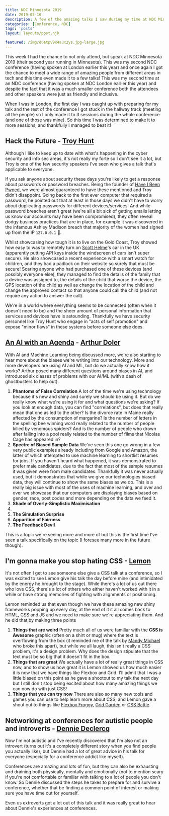```yaml
---
title: NDC Minnesota 2019
date: 2019-05-16
description: A few of the amazing talks I saw during my time at NDC Minnesota in 2019.
categories: [Conference, NDC]
tags: 'posts'
layout: layouts/post.njk

featured: /img/d6etpv9x4auc2ys.jpg-large.jpg
---
```


This week I had the chance to not only attend, but speak at NDC Minnesota 2019 (their second year running in Minnesota). This was my second NDC conference (having spoken at London earlier this year) and once again I got the chance to meet a wide range of amazing people from different areas in tech and this time even made it to a few talks! This was my second time at an NDC conference (having spoken at NDC London earlier this year) and despite the fact that it was a much smaller conference both the attendees and other speakers were just as friendly and inclusive.

When I was in London, the first day I was caught up with preparing for my talk and the rest of the conference I got stuck in the hallway track (meeting all the people) so I only made it to 3 sessions during the whole conference (and one of those was mine). So this time I was determined to make it to more sessions, and thankfully I managed to beat it!

## Hack the Future - [Troy Hunt](https://troyhunt.com)

Although I like to keep up to date with what's happening in the cyber security and info sec areas, it's not really my forte so I don't see it a lot, but Troy is one of the few security speakers I've seen who gives a talk that's applicable to everyone.

If you ask anyone about security these days you're likely to get a response about passwords or password breaches. Being the founder of [Have I Been Pwned](https://haveibeenpwned.com/), we were almost guaranteed to have these mentioned and Troy didn't disappoint. Going back to the first ever computer that required a password, he pointed out that at least in those days we didn't have to worry about duplicating passwords for different devices/services! And while password breaches aren't great (we're all a bit sick of getting emails letting us know our accounts may have been compromised), they often reveal dodgy business practices that are in place, for example it was discovered in the infamous Ashley Madison breach that majority of the women had signed up from the IP `127.0.0.1` 🤔.

Whilst showcasing how tough it is to live on the Gold Coast, Troy showed how easy to was to remotely turn on [Scott Helme](https://scotthelme.co.uk/)'s car in the UK (apparently putting API keys inside the windscreen of cars isn't super secure). He also showcased a recent experience with a smart watch for children, and they had a padlock on their website so surely that must be secure! Scaring anyone who had purchased one of these devices (and possibly everyone else), they managed to find the details of the family that a device was assigned to, the details of the child that worse the device, the GPS location of the child as well as change the location of the child and change the approved contact so that anyone could call the child (and not require any action to answer the call).

We're in a world where everything seems to be connected (often when it doesn't need to be) and the sheer amount of personal information that services and devices have is astounding. Thankfully we have security personnel like Troy Hunt who engage in "acts of self promotion" and expose "minor flaws" in these systems before someone else does.

## [An AI with an Agenda](https://speakerdeck.com/arthurdoler/an-ai-with-an-agenda-how-our-biases-leak-into-machine-learning-ndc-minnesota-2019) - [Arthur Doler](https://twitter.com/arthurdoler)

With AI and Machine Learning being discussed more, we're also starting to hear more about the biases we're writing into our technology. More and more developers are using AI and ML, but do we actually know how it works? Arthur posed many different questions around biases in AI, and introduced six classes of problems with our AI/ML (with a dash of ghostbusters to help out).

1. **Phantoms of False Correlation**
   A lot of the time we're using technology because it's new and shiny and surely we should be using it. But do we really know what we're using it for and what questions we're asking?
   If you look at enough data, you can find "correlations", but does that really mean that one as led to the other? Is the divorce rate in Maine really affected by the consumption of margarine? Is the number of letters in the spelling bee winning word really related to the number of people killed by venomous spiders? And is the number of people who drown after falling into a pool really related to the number of films that Nicolas Cage has appeared in?
2. **Spectre of Biased Sample Data**
   We've seen this one go wrong in a few very public examples already including from Google and Amazon, the latter of which attempted to use machine learning to shortlist resumes for jobs. If you haven't heard what happened, it was demonstrated to prefer male candidates, due to the fact that most of the sample resumes it was given were from male candidates. Thankfully it was never actually used, but it demonstrates that while we give our technologies biased data, they will continue to show the same biases as we do.
   This is a really big issue with most of the uses of machine learning, and over and over we showcase that our computers are displaying biases based on gender, race, post codes and more depending on the data we feed it.
3. **Shade of Overly-Simplistic Maximisation**
4. 
5. **The Simulation Surprise**
6. **Apparition of Fairness**
7. **The Feedback Devil**

This is a topic we're seeing more and more of but this is the first time I've seen a talk specifically on the topic (I foresee many more in the future though).

## I'm gonna make you stop hating CSS - [Lemon](https://ahoylemon.xyz/)

It's not often I get to see someone else give a CSS talk at a conference, so I was excited to see Lemon give his talk the day before mine (and intimidated by the energy he brought to the stage). While there's a lot of us out there who love CSS, there's a lot of others who either haven't worked with it in a while or have strong memories of fighting with alignments or positioning.

Lemon reminded us that even though we have these amazing new shiny frameworks popping up every day, at the end of it it all comes back to HTML, CSS and JS and we need to make sure we're appreciating them. And he did that by making three points

1. **Things that are weird**
   Pretty much all of us were familiar with the **CSS is Awesome** graphic (often on a shirt or mug) where the text is overflowing from the box (it reminded me of the talk by [Mandy Michael](https://www.youtube.com/watch?v=oT7Ihsh10x4) who broke this apart), but while we all laugh, this isn't really a CSS problem, it's a design problem. Why does the design stipulate that the text must be so big that it doesn't fit in the box.
2. **Things that are great**
   We actually have a lot of really great things in CSS now, and to show us how great it is Lemon showed us how much easier it is now that we have things like Flexbox and Grid. I'll admit that I was a little biased on this point as he gave a shootout to my talk the next day but I still don't stop being excited about how many amazing things we can now do with just CSS!
3. **Things that you can try now**
   There are also so many new tools and games you can use to help learn more about CSS, and Lemon gave a shout out to things like [Flexbox Froggy](https://flexboxfroggy.com/), [Grid Garden](https://cssgridgarden.com/) or [CSS Battle](https://cssbattle.dev/).

## Networking at conferences for autistic people and introverts - [Dennie Declercq](https://twitter.com/DennieDeclercq)

Now I'm not autistic and I've recently discovered that I'm also not an introvert (turns out it's a completely different story when you find people you actually like), but Dennie had a lot of great advice in his talk for everyone (especially for a conference addict like myself). 

Conferences are amazing and lots of fun, but they can also be exhausting and draining both physically, mentally and emotionally (not to mention scary if you're not comfortable or familiar with talking to a lot of people you don't know. So Dennie discussed the steps he takes to prepare for and survive a conference, whether that be finding a common point of interest or making sure you have time out for yourself. 

Even us extroverts got a lot out of this talk and it was really great to hear about Dennie's experiences at conferences.

